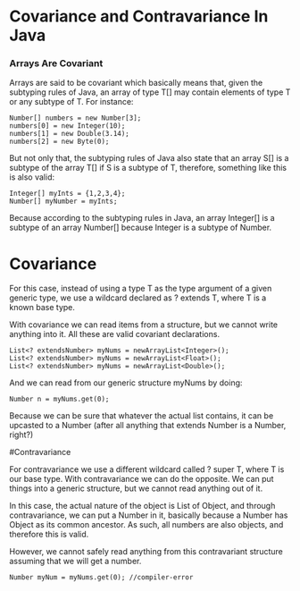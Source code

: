 # Covariance and Contravariance In Java
### Arrays Are Covariant
Arrays are said to be covariant which basically means that, given the subtyping rules of Java, an array of type T[] may contain elements of type T or any subtype of T. For instance:

    Number[] numbers = new Number[3];
    numbers[0] = new Integer(10);
    numbers[1] = new Double(3.14);
    numbers[2] = new Byte(0);

But not only that, the subtyping rules of Java also state that an array S[] is a subtype of the array T[] if S is a subtype of T, therefore, something like this is also valid:

    Integer[] myInts = {1,2,3,4};
    Number[] myNumber = myInts;

Because according to the subtyping rules in Java, an array Integer[] is a subtype of an array Number[] because Integer is a subtype of Number.

# Covariance
For this case, instead of using a type T as the type argument of a given generic type, we use a wildcard declared as ? extends T, where T is a known base type.

With covariance we can read items from a structure, but we cannot write anything into it. All these are valid covariant declarations.

    List<? extendsNumber> myNums = newArrayList<Integer>();
    List<? extendsNumber> myNums = newArrayList<Float>();
    List<? extendsNumber> myNums = newArrayList<Double>();

And we can read from our generic structure myNums by doing:

    Number n = myNums.get(0);

Because we can be sure that whatever the actual list contains, it can be upcasted to a Number (after all anything that extends Number is a Number, right?)

#Contravariance

For contravariance we use a different wildcard called ? super T, where T is our base type. With contravariance we can do the opposite. We can put things into a generic structure, but we cannot read anything out of it.

In this case, the actual nature of the object is  List of Object, and through contravariance, we can put a Number in it, basically because a Number has Object as its common ancestor. As such, all numbers are also objects, and therefore this is valid.

However, we cannot safely read anything from this contravariant structure assuming that we will get a number.

    Number myNum = myNums.get(0); //compiler-error
